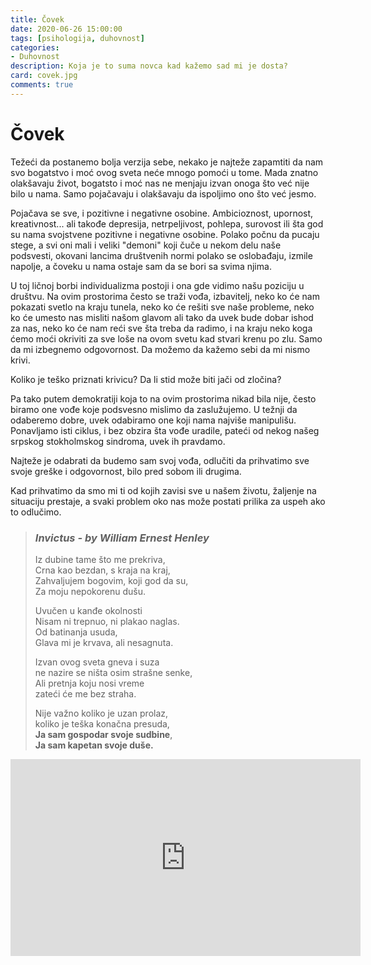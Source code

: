 ```yaml
---
title: Čovek
date: 2020-06-26 15:00:00
tags: [psihologija, duhovnost]
categories:
- Duhovnost 
description: Koja je to suma novca kad kažemo sad mi je dosta?
card: covek.jpg
comments: true
---
```


<style>
    .img-mb-14 { margin-bottom: 14px; }
    a { color: #6463ce; font-weight: 500; }
</style>


# Čovek

Težeći da postanemo bolja verzija sebe, nekako je najteže zapamtiti da nam svo bogatstvo i moć ovog sveta neće mnogo pomoći u tome. Mada znatno olakšavaju život, bogatsto i moć nas ne menjaju izvan onoga što već nije bilo u nama. Samo pojačavaju i olakšavaju da ispoljimo ono što već jesmo. 

Pojačava se sve, i pozitivne i negativne osobine. Ambicioznost, upornost, kreativnost... ali takođe depresija, netrpeljivost, pohlepa, surovost ili šta god su nama svojstvene pozitivne i negativne osobine. Polako počnu da pucaju stege, a svi oni mali i veliki "demoni" koji čuče u nekom delu naše podsvesti, okovani lancima društvenih normi polako se oslobađaju, izmile napolje, a čoveku u nama ostaje sam da se bori sa svima njima.  

U toj ličnoj borbi individualizma postoji i ona gde vidimo našu poziciju u društvu. Na ovim prostorima često se traži vođa, izbavitelj, neko ko će nam pokazati svetlo na kraju tunela, neko ko će rešiti sve naše probleme, neko ko će umesto nas misliti našom glavom ali tako da uvek bude dobar ishod za nas, neko ko će nam reći sve šta treba da radimo, i na kraju neko koga ćemo moći okriviti za sve loše na ovom svetu kad stvari krenu po zlu. Samo da mi izbegnemo odgovornost. Da možemo da kažemo sebi da mi nismo krivi. 

Koliko je teško priznati krivicu? Da li stid može biti jači od zločina?

Pa tako putem demokratiji koja to na ovim prostorima nikad bila nije, često biramo one vođe koje podsvesno mislimo da zaslužujemo. U težnji da odaberemo dobre, uvek odabiramo one koji nama najviše manipulišu. Ponavljamo isti ciklus, i bez obzira šta vođe uradile, pateći od nekog našeg srpskog stokholmskog sindroma, uvek ih pravdamo. 

Najteže je odabrati da budemo sam svoj vođa, odlučiti da prihvatimo sve svoje greške i odgovornost, bilo pred sobom ili drugima. 

Kad prihvatimo da smo mi ti od kojih zavisi sve u našem životu, žaljenje na situaciju prestaje, a svaki problem oko nas može postati prilika za uspeh ako to odlučimo.

> ### *Invictus - by William Ernest Henley*  
>
> Iz dubine tame što me prekriva,  
>     Crna kao bezdan, s kraja na kraj,  
> Zahvaljujem bogovim, koji god da su,  
>     Za moju nepokorenu dušu.  
> 
> Uvučen u kanđe okolnosti  
>     Nisam ni trepnuo, ni plakao naglas.  
> Od batinanja usuda,  
>     Glava mi je krvava, ali nesagnuta.  
> 
> Izvan ovog sveta gneva i suza  
>     ne nazire se ništa osim strašne senke,  
> Ali pretnja koju nosi vreme  
>     zateći će me bez straha.  
> 
> Nije važno koliko je uzan prolaz,  
>       koliko je teška konačna presuda,  
> **Ja sam gospodar svoje sudbine**,  
>       **Ja sam kapetan svoje duše.**  

<iframe
    width="560"
    height="315"
    src="https://www.youtube.com/embed/a7q_vACVwq0"
    frameborder="0"
    allow="accelerometer; autoplay; encrypted-media; gyroscope; picture-in-picture"
    allowfullscreen>
</iframe>
